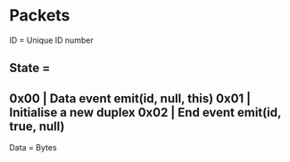 # Packets

ID = Unique ID number

State =
--------
0x00 | Data event emit(id, null, this)
0x01 | Initialise a new duplex
0x02 | End event emit(id, true, null)
--------

Data = Bytes
